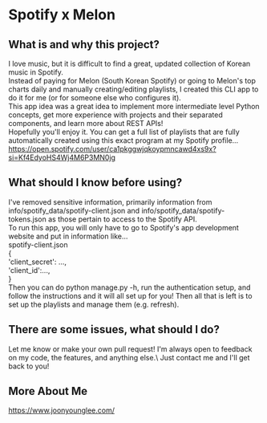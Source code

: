 # Spotify x Melon

## What is and why this project? 
  I love music, but it is difficult to find a great, updated collection of Korean music in Spotify.\
  Instead of paying for Melon (South Korean Spotify) or going to Melon's top charts daily and manually creating/editing playlists, I created this CLI app to do it for me (or for someone else who configures it).\
  This app idea was a great idea to implement more intermediate level Python concepts, get more experience with projects and their separated components, and learn more about REST APIs!\
   Hopefully you'll enjoy it. You can get a full list of playlists that are fully automatically created using this exact program at my Spotify profile...\
   https://open.spotify.com/user/ca1pkggwjqkoypmncawd4xs9x?si=Kf4EdyoHS4Wj4M6P3MN0jg

## What should I know before using? 
  I've removed sensitive information, primarily information from info/spotify_data/spotify-client.json and info/spotify_data/spotify-tokens.json as those pertain to access to the Spotify API.\
  To run this app, you will only have to go to Spotify's app development website and put in information like...\
    spotify-client.json\
    {\
      'client_secret': ...,\
      'client_id':...,\
    }\
  Then you can do python manage.py -h, run the authentication setup, and follow the instructions and it will all set up for you! Then all that is left is to set up the playlists and manage them (e.g. refresh). 
  
## There are some issues, what should I do? 
  Let me know or make your own pull request! I'm always open to feedback on my code, the features, and anything else.\ 
  Just contact me and I'll get back to you! 
  
## More About Me
  https://www.joonyounglee.com/
